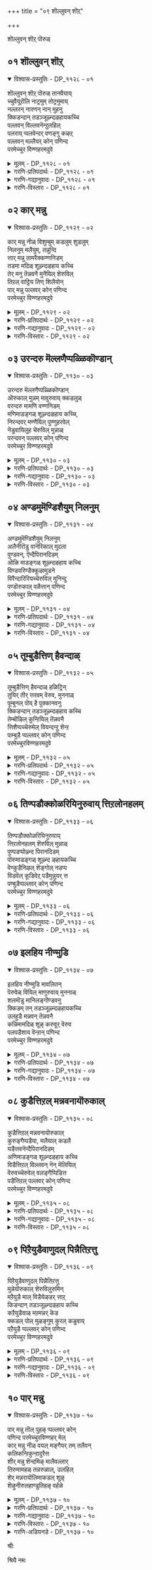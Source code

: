 +++
title = "०९ शॊल्लुवन् शॊऱ्"

+++

शॊल्लुवन् शॊऱ् पॊरुळ्

## ०१ शॊल्लुवन् शॊऱ्

<details open><summary>विश्वास-प्रस्तुतिः - DP_११२८ - ०१</summary>

शॊल्लुवन् शॊऱ् पॊरुळ् तानवैयाय्  
च्चुवैयूऱॊलि नाट्रमुम् तोट्रमुमाय्  
नल्लरन् नारणन् नान् मुहनु  
क्किडन्दान् तडञ्जूऴ्न्दऴहायकच्चि  
पल्लवन् विल्लवनॆन्ऱुलहिल्  
पलराय् प्पलवेन्दर् वणङ्गु कऴऱ्  
पल्लवन् मल्लैयर् कोन् पणिन्द  
परमेच्चुर विण्णहरमदुवे
</details>

<details><summary>मूलम् - DP_११२८ - ०१</summary>

शॊल्लुवन् शॊऱ् पॊरुळ् तानवैयाय्  
च्चुवैयूऱॊलि नाट्रमुम् तोट्रमुमाय्  
नल्लरन् नारणन् नान् मुहनु  
क्किडन्दान् तडञ्जूऴ्न्दऴहायकच्चि  
पल्लवन् विल्लवनॆन्ऱुलहिल्  
पलराय् प्पलवेन्दर् वणङ्गु कऴऱ्  
पल्लवन् मल्लैयर् कोन् पणिन्द  
परमेच्चुर विण्णहरमदुवे
</details>

<details><summary>गरणि-प्रतिपदार्थः - DP_११२८ - ०१</summary>

शॊल्लुवन्=आडुव, शॊल्=मातुगळू, पॊरुळ् अवै=अवक्कॆ आधारवाद वस्तुगळू, तान् आय्=ताने आगि, शुवै=रसवू, ऊऱु=स्पर्शवू, ऒलि=शब्दवू, नाट्रमुम्=गन्धवू, तोट्रमुम् आय्=रूपवू आगि, नल्=श्रेष्ठवाद, अरन्=हरनू, नान् मुहनुक्कू=नाल्मुखनिगू, इडम्=आधारनागि, तान्=तानु, तडम्=विस्तारवाद तटाकगळिन्द, शूऴ्न्द=सुत्तुवरिदिरुव, अऴहाय कच्चि=सुन्दरवाद कञ्चियल्लि, पल्लवन्=पल्लवनु, विल्लवन्=बिल्लवनु\(विल्लवनु\) ऎन्ऱु=ऎन्दु, उलहिल्=लोकदल्लि, पलर् आय्=हलवराद, \(हलवु हॆसरुगळुळ्ळ\),पलवेन्दर्=अनेक राजरु, वणङ्गु=ऎरगुव, कऴल् पल्लवन्=पादपल्लवनॆनिसिद, मल्लैयर् कोन्=मलैनाडिन\(जनर\)ऒडॆयनु, पणिन्द=सेवॆमाडिद, परमेच्चुर=परमेश्वरन, विण्णहरम् अदुवे=विण्णहरम् क्षेत्रवुअदे.
</details>

<details><summary>गरणि-गद्यानुवादः - DP_११२८ - ०१</summary>

आडुव मातुगळू अवक्कॆ अन्वयवाद वस्तु ताने आगि, रसवू स्पर्शवू, शब्दवू,गन्धवू, रूपवू आगि श्रेष्ठवाद हरनिगू नान्मुखनिगू आधारनागि तानु विस्तारवाद तटाकगळिन्द सुत्तुवरिदिरुव सुन्दरवाद कञ्चियल्लि पल्लव विल्लव ऎन्दुलोकदल्लि हलवारु हॆसरुगळुळ्ळ अनेक राजरु ऎरगुव पादपल्लवनॆनिसिद मल्लैनाडिन ऒडॆयनु सेवॆमाडिद परमेश्वरन विण्णहरम् ऎम्ब क्षेत्रवु अदे.\(१\)
</details>

<details><summary>गरणि-विस्तारः - DP_११२८ - ०१</summary>

“आडुव मातुगळू अवक्कॆ अन्वयवाद वस्तुगळू ताने आगि”- बळकॆय ऎल्ल बगॆ शब्दगळन्नू ऒळगॊण्ड वाङ्मयवन्नु “मातु” ऎन्नलागिदॆ. इदरल्लि ऎरडुबगॆय मातुगळु कूडिकॊण्डिवॆ. प्रकृतियल्लिरुव वस्तुगळन्नु कुरितु हेळुवुदु ऒन्दु बगॆय “मातु”. अवु लोकदल्लिरुव सकल सामान्य शब्दगळु. वेद,वेदाङ्गगळु, शास्त्रादिगळु, हेळुव “मन्त्र”गळु मत्तु अवुगळ अर्थगळू “मातु”. ई मातु भगवत्सम्बन्धवाद आध्यात्मिकवाद विशेषवाद मातु. भगवन्तनु ताने सृष्टिय ऎल्ला विविधवस्तुगळागि, अवुगळ अन्तरात्मनागि इरुवुदरिन्द, सृष्टिय सामान्यवाद यावुदन्नु हेळिदरू, भगवन्तनन्ने कुरितु एनन्नु हेळिदरू-आ मातॆल्लवू भगवन्तनॆ. हीगॆ, भगवन्तनु “मातू”हौदु; आ मातन्नु अन्वयिसुव वस्तुवू हौदु.

कण्णु,किवि,मूगु,नालगॆ,चर्म-गळु ज्ञानेन्द्रियगळु. शब्द,स्पर्श,रूप,रस,गन्ध-इवु इन्द्रिय विषयगळु, ऎन्दरॆ इन्द्रियार्थगळु. इन्द्रियगळिन्द अनुभविसतक्कवु इवे. भगवन्तनु ई इन्द्रियार्थगळागिद्दानॆ.

जगत्तन्नु \(सृष्टियन्नु\)पडॆयुववनु चतुर्मुखब्रह्मनु. अदन्नु कडॆयल्लि लयगॊळिसुववनु हरनु. आद सृष्टियन्नु सलहुववनु विष्णु. ई मूरुरूपगळन्नु बेरॆबेरॆ ऎम्बन्तॆ पडॆदु अवुगळ मूलक मूरुकार्यगळन्नु तप्पदॆ नडॆयुवन्तॆ माडुववनु ऒब्बने भगवन्त. त्रिमूर्तिस्वरूपनू, कार्यनिर्वाहकनू अवने.

इन्थ समर्थनाद सर्वेश्वरनाद स्वामियु ईग भक्तकोटियन्नु अनुग्रहिसुवुदक्कागि कञ्चियल्लि विण्णहरम् ऎम्ब क्षेत्रदल्लि सुन्दरवाद अर्चास्वरूपियागि नॆलसिद्दानॆ. अवनन्नु अल्लिगॆ होगि सन्दर्शिसि, सेवॆमाडि, कृतार्थरादवरु अनेकानेक मन्दि राजरुगळु. अवर हागॆये “नीनू होगि, भगवन्तन पादपल्लवगळिगॆरगि, अवन अनुग्रहक्कॆ पात्रनागु” ऎन्नुत्तारॆ आऴ्वाररु.
</details>

## ०२ कार् मन्नु

<details open><summary>विश्वास-प्रस्तुतिः - DP_११२९ - ०२</summary>

कार् मन्नु नीळ् विशुम्बुम् कडलुम् शुडलुम्  
निलनुम् मलैयुम्, तन्नुन्दि  
त्तार् मन्नु तामरैक्कण्णनिडम्  
तडमा मदिळ् शूऴ्न्दऴहाय कच्चि  
तेर् मनु तॆन्नवनै मुनैयिल् शॆरुविल्  
तिऱल् वाट्टिय तिण् शिलैयोन्  
पार् मन्नु पल्लवर् कोन् पणिन्द  
परमेच्चुर विण्णहरमदुवे
</details>

<details><summary>मूलम् - DP_११२९ - ०२</summary>

कार् मन्नु नीळ् विशुम्बुम् कडलुम् शुडलुम्  
निलनुम् मलैयुम्, तन्नुन्दि  
त्तार् मन्नु तामरैक्कण्णनिडम्  
तडमा मदिळ् शूऴ्न्दऴहाय कच्चि  
तेर् मनु तॆन्नवनै मुनैयिल् शॆरुविल्  
तिऱल् वाट्टिय तिण् शिलैयोन्  
पार् मन्नु पल्लवर् कोन् पणिन्द  
परमेच्चुर विण्णहरमदुवे
</details>

<details><summary>गरणि-प्रतिपदार्थः - DP_११२९ - ०२</summary>

कार्=कार्मुगिलु, मन्नु=आश्रयिसुव, नीळ् विशुम्बुम्=विस्तारवाद आकाशवन्नू, कडलुम्=सप्तसागरगळन्नू, शुडलुम्=सूर्यचन्द्रादिगळन्नू, निलनुम्=भूमियन्नू, मलैयुम्=सप्तकुलपर्वतगळन्नू, तज्न् उन्दितार् मन्नु=तन्न नाभिकमलवन्नु आश्रयिसुवन्तॆ माडिद, तामरैकण्णन्-तावरॆयन्तॆ सॊबगिन कण्णिन स्वामिय, इडम्=स्थळवॆन्दरॆ, तडम्=तटाकगळिन्दलू, मामदिळ्=दॊड्ड कोटॆगोडॆगळिन्दलू, शूऴ्न्दु=सुत्तुवरियल्पट्टिरुव, अऴहाय=सुन्दरवाद, कच्चि=कञ्चियल्लि, तेर् मन्नु=महारथनॆनिसिद, तॆन्नवनै=दक्षिणद राजनन्नु, मुनैयिल्=युद्धरङ्गदल्लि, शॆरुविल्=बिल्लिन होराटदल्लि, तिऱल्=अवन पराक्रमवन्नु, वाट्टिय=नाशपडिसिद, तिण्=समर्थवाद, शिलैयोन्=बिल्लाळाद, पार् मन्नु-भूलोकदल्लि नॆलसिद, पल्लवर कोन्=पल्लवर राजनु, पणिन्द=सेवॆमाडिद, परमेच्चुर=परमेश्वरन, विण्णहरम् अदुवे=विण्णहरम् क्षेत्र ऎम्बुदे.
</details>

<details><summary>गरणि-गद्यानुवादः - DP_११२९ - ०२</summary>

कार्मुगिलु आश्रयिसुव विस्तारवाद आकाशवन्नू, कडलुगळन्नू सूर्यचन्द्रादि ज्योतिगळन्नू,भूमियन्नू, कुलपर्वतगळन्नू तन्न नाभीकमलवन्नु आश्रयिसुवन्तॆ माडिद तावरॆयन्तॆ सॊबगिन कण्णिन स्वामियु नॆलसिरुव स्थळवॆन्दरॆ, तटाकगळिन्दलू ऎत्तरवाद कोटॆयिन्दलू सुत्तुवरिदिरुव सुन्दरवाद कञ्चियल्लि महारथनॆनिसिद तॆङ्कणराजनन्नु युद्धकळदल्लि बिल्लिन होराटदल्लि अवन पराक्रमवन्नु नाशपडिसिद समर्थवाद बिल्लाळाद, भूलोकदल्लि नॆलसिद, पल्लवर राजनु सेवॆमाडिद, परमेश्वरन “विण्णहरं”क्षेत्र ऎम्बुदे.\(२\)
</details>

<details><summary>गरणि-विस्तारः - DP_११२९ - ०२</summary>

भगवन्तन दिव्यस्वरूपवॆन्थाद्दु ऎन्दु अरितुकॊळ्ळलु साध्यवादीते? मॊदलु, अवन नाभीप्रदेशद विस्तारवन्नु आळवन्नु, स्थळावकाशवन्नु अरितुकॊळ्ळलु यत्निसोण. कार्मुगिलु दट्टवागि कूडिकॊळ्ळुवुदु आकाशदल्लि. कडलुगळु भूमिय बहुभागवन्नु तुम्बिकॊळ्ळुवुवु. कुलपर्वतगळॆन्दु प्रसिद्धि पडॆदिरुव पर्वतगळु ऎत्तरदल्लि,विस्तारदल्लि, गात्रदल्लि अळतॆगॆ बरदष्टुदॊड्डवु. इन्नु भूमि मुन्ताद ग्रहगळु,सूर्य,चन्द्र, तारॆगळु- इवुगळॆल्लवू अळतॆयल्लि ऒन्दन्नॊन्दु मीरिसतक्कवु.

आऴ्वाररु हेळुत्तारॆ- मेलॆहेळिद अळतॆगॆ सुलभवागि निलुकदवुगळॆन्दु तिळियुव ऎल्ल वस्तुगळू भगवन्तन नाभीप्रदेशवॊन्दरल्लिये अडकवागि बिडबल्लवु. ऎन्द बळिक, आ विराट् पुरुषन पूर्णस्वरूप इन्नु हेगिरबेकु\! अवन कण्णिन सॊबगन्नु वर्णिसोणवे? सुन्दरवाद

तावरॆहूविन दळद माटवू, वैशाल्यवू, सॊबगू,बण्णवू, आकर्षणॆयू अदरल्लिदॆ\! परमपुरुषन दिव्यसौन्दर्यवॆष्टॆन्दु ऊहिसि तिळिदुकॊळ्ळबहुदल्लवे?

सामान्यवाद ऊहॆगू ऎणीकॆगू निलुकद आ भगवन्तने ईग कञ्चियल्लि विण्णरहम् क्षेत्रदल्लि ऎल्लर कण्मनगळन्नू तणिसुवन्थ दिव्यसुन्दरनाद अर्चामूर्तियागि मॆरॆयुत्तिद्दानॆ, तॆङ्कण महारथनॆन्दु प्रसिद्धनागिद्द तॆङ्कणेश्वरनाद रावणासुरनन्नु, युद्धकळदल्लि ऎदुरिसि, बिल्लिन होराटदल्लि अवनन्नु सोलिसि सदॆबडिद अप्रतिमबिल्लाळॆनिसिद “श्रीरामावतारिये अवनु\! दक्षिणभारतद सुप्रसिद्ध वीरनॆनिसिद पल्लवराजनु अवनडिगळिगॆ ऎरगुत्तिद्दनॆम्ब हिरिमॆयुळ्ळवनु अवनु\! अवनु नॆलसिरुव दिव्यक्षेत्रक्कॆ होगि, अवनन्नु कण्तुम्ब कण्डु, अवन दिव्यपादगळिगॆरगि, अवन कृपॆगॆ पात्ररागबेकु.
</details>

## ०३ उरन्दरु मॆल्लणैप्पळ्ळिकॊण्डान्

<details open><summary>विश्वास-प्रस्तुतिः - DP_११३० - ०३</summary>

उरन्दरु मॆल्लणैप्पळ्ळिकॊण्डान्  
ऒरुकाल् मुन्नम् मावुरुवाय् क्कडलुळ्  
वरन्दरु मामणि वण्णनिडम्  
मणिमाडङ्गळ् शूऴ्न्दऴहाय कच्चि,  
निरन्दवर् मण्णैयिल् पुण्णुहरवेल्  
नॆडुवायिलुह चॆरुविल् मुन्नाळ्  
परन्दवन् पल्लवर् कोन् पणिन्द  
परमेच्चुर विण्णहरमदुवे
</details>

<details><summary>मूलम् - DP_११३० - ०३</summary>

उरन्दरु मॆल्लणैप्पळ्ळिकॊण्डान्  
ऒरुकाल् मुन्नम् मावुरुवाय् क्कडलुळ्  
वरन्दरु मामणि वण्णनिडम्  
मणिमाडङ्गळ् शूऴ्न्दऴहाय कच्चि,  
निरन्दवर् मण्णैयिल् पुण्णुहरवेल्  
नॆडुवायिलुह चॆरुविल् मुन्नाळ्  
परन्दवन् पल्लवर् कोन् पणिन्द  
परमेच्चुर विण्णहरमदुवे
</details>

<details><summary>गरणि-प्रतिपदार्थः - DP_११३० - ०३</summary>

मुन्नम्=हिन्दॆ, ऒरुकाल्=ऒन्दु सल, मा उरु आय्=महा विलक्षणवाद रूपवन्नु तळॆदु, कडलुळ्=कडलल्लि, उरम् तरु=बलिष्ठवाद, मॆल्=मॆत्तनॆय, अणै=हासुगॆयल्लि, पळ्ळिकॊण्डान्=पवडिसिदवनू, वरम् तरु=वरवन्नु नीडुवन्थ, मामणिवण्णन्=श्रॆष्ठवाद इन्द्रनीलमणिवण्णनू, नॆलसिरुव, इडम्=क्षेत्रवॆन्दरॆ, मणिमाडङ्गळ्= रत्नमयवाद महडिमनॆगळिन्द, शूऴ्न्दु=सुत्तुवरिदु, अऴहाय=सुन्दरवाद, कच्चि=कञ्चियल्लि, मण्णैयिल्=मण्णैक्षेत्रदल्लि, निरन्दवर्=नॆरॆद शत्रुगळ, पुण्=मांसद देहवन्नु, नुहर्=नुग्गि नुसुळुव, वेल्=वेलायुधद, नॆडुवायिल्=तीक्ष्णवाद बायल्लि, उह=सिक्किबीळुवन्थ, \(हर्षिसुवन्थ\), शॆरुविल्=युद्धकळदल्लि, मुन्नाळ्=ऒन्दु कालदल्लि, परन्दवन्=व्यापिसिदवनाद, पल्लवर् कोन्=पल्लवर राजनु, पणिन्द=सेवॆमाडिद, परमेच्चुर=परमेश्वरन, विण्णहरम् अदुवे=विण्णहरम् क्षेत्रवॆम्बुदु अदे.
</details>

<details><summary>गरणि-गद्यानुवादः - DP_११३० - ०३</summary>

हिन्दॆ, ऒन्दु कालदल्लि महाविलक्षणवाद रूपवन्नु तळॆदु, कडलल्लि बलिष्ठवाद मॆत्तनॆय हासुगॆयल्लि पवडिसिदवनू, वरवन्नु नीडुवन्थ श्रेष्ठवाद इन्द्रनीलमणिय बण्णदवनू नॆलसिरुव क्षेत्रवॆन्दरॆ, रत्नमयवाद महडिमनॆगळिन्द सुत्तुवरिदिरुव सुन्दरवाद कञ्चियल्लि, मण्णैक्षेत्रदल्लि नॆरॆद शत्रुगळ मांसद देहदल्लि नुग्गिनुसुळुव वेलायुधद तीक्ष्णवाद बायल्लि सिक्किबीळुवन्थ युद्धकळदल्लि, हिन्दॆ ऒन्दु कालदल्लि व्यापिसिदवनाद पल्लवराजनु सेवॆ माडिद परमेश्वर विण्णहरम् क्षेत्रवॆम्बुदे अदु.\(३\)
</details>

<details><summary>गरणि-विस्तारः - DP_११३० - ०३</summary>

पाल्गडलल्लि साविर हॆडॆगळ शेषनन्नु हासुगॆयागि माडिकॊण्डु, साक्षात् श्रीदेवियिन्दले नित्यसेवॆयन्नु स्वीकरिसुत्ता, निर्लिप्तनागि पवडिसिरुववनु श्रीमन्नारायणनु. बेडिद वरगळन्नु नीडुववनु “वरद”नु- कञ्चियल्लि नॆलसिरुव वरदराजस्वामि. बण्णदल्लि अनर्घवाद इन्द्रनीलमणियन्नु मीरिसुवन्थ आकर्षक सुन्दरनु. ऎन्थ क्रूरिये आदरू ऎष्टे पराक्रमिये आदरू, अवन कृपॆगॆ पात्रनादनॆन्दरॆ, अवनु परम साधुवागि, अनन्यभक्तनागि बाळुवुदरल्लि सन्देहविल्ल.
</details>

## ०४ अण्डमुमॆण्डिशैयुम् निलनुम्

<details open><summary>विश्वास-प्रस्तुतिः - DP_११३१ - ०४</summary>

अण्डमुमॆण्डिशैयुम् निलनुम्  
अलैनीरॊडु वानॆरिकाल् मुदला  
वुण्डवन्, ऎन्दैपिरानदिडम्  
ऒळि माडङ्गळ् शूऴ्न्दऴहाय कच्चि  
विण्डवरिण्डैक्कूऴामुडने  
विरैन्दारिरियच्चॆरुविल् मुनिन्दु  
पण्डॊरुकाल् वळैत्तान् पणिन्द  
परमेच्चुर विण्णहरमदुवे
</details>

<details><summary>मूलम् - DP_११३१ - ०४</summary>

अण्डमुमॆण्डिशैयुम् निलनुम्  
अलैनीरॊडु वानॆरिकाल् मुदला  
वुण्डवन्, ऎन्दैपिरानदिडम्  
ऒळि माडङ्गळ् शूऴ्न्दऴहाय कच्चि  
विण्डवरिण्डैक्कूऴामुडने  
विरैन्दारिरियच्चॆरुविल् मुनिन्दु  
पण्डॊरुकाल् वळैत्तान् पणिन्द  
परमेच्चुर विण्णहरमदुवे
</details>

<details><summary>गरणि-प्रतिपदार्थः - DP_११३१ - ०४</summary>

अण्डमुम्=ब्रह्माण्डवन्नू, ऎण् दिशैयुम्=ऎण्टु दिक्कुगळन्नू, निलनुम्=भूमियन्नू, अलै नीरॊडु=कडलुगळॊडनॆ, वान्=आकाशवन्नु, ऎरि=अग्नियन्नू, काल्=वायुवन्नू, मुदला=इवे मॊदलाद इतर ऎल्ल वस्तुगळन्नू, उण्डवन्=उण्डवनाद, ऎन्दै=नन्न, पिरानदु=स्वामियदु, इडम्=नॆलसिरुव क्षेत्रवॆन्दरॆ, ऒळि=प्रकाशपूर्णवाद, माडङ्गळ्=महडिमनॆगळिन्द, शूऴ्न्दु=सुत्तुवरिदु, अऴहाय=सॊबगिन, कच्चि=कञ्चियल्लि, पण्डु=हिन्दॆ, ऒरुकाल्=ऒन्दु सल, शॆरुविल्=युद्धकळदल्लि, विरैन्दार्=होराडलु आसक्तराद, विण्डवर्=शत्रुगळ, इण्डै=गुम्पुगळ

कुऴाम् उडने=कूटगळॊडनॆ इरिय-चॆदरि होगुवन्तॆ, मुनिन्दु=कडुकोपगॊण्डु, वळैत्तान्=बिल्लन्नु बग्गिसिदवनु\(पल्लव राजनु\) पणिन्द=सेवॆमाडिद, परमेच्चुर=परमेश्वरन, विण्णहरम् अदुवे=विण्णहरम् क्षेत्रवे अदु.
</details>

<details><summary>गरणि-गद्यानुवादः - DP_११३१ - ०४</summary>

ब्रह्माण्डवन्नू ऎण्टु दिक्कुगळन्नू भूमियन्नू कडलुगळॊडनॆ बानु,बॆङ्कि,गाळि मॊदलाद इतर ऎल्ल वस्तुगळन्नू उण्डवनाद नन्न स्वामियु नॆलसिरुव क्षेत्रवॆन्दरॆ, प्रकाशपूर्णवाद महडिमनॆगळिन्द सुत्तुवरिद सॊबगिन कञ्चियल्लि, हिन्दॆ ऒन्दु कालदल्लि युद्धकळदल्लि होराडलु आसक्तराद शत्रुगळ गुम्पुगळ कूटगळॊडनॆ ऎल्लवू चॆदरिहोगुवन्तॆ कडुकोपगॊण्डु बिल्लन्नु बग्गिसिद पल्लवराजनु सेवॆ माडिद परमेश्वरन विण्णहरम् ऎम्ब क्षेत्रवे अदु.\(४\)
</details>

<details><summary>गरणि-विस्तारः - DP_११३१ - ०४</summary>

सर्वेश्वरन लयकालद भयानकवाद प्रचण्ड सामर्थ्यवन्नु इल्लि आऴ्वाररु नॆनपिगॆ तरुत्तारॆ.सृष्टियागिरुव इडिय ब्रह्माण्डवन्नू, ऎण्टु दिक्कुगळन्नू, कडलुगळन्नू, पञ्चभूतगळन्नू, मत्तु सृष्टिय इतर ऎल्ल वस्तुगळन्नू ऒन्दे गुक्किगॆ नुङ्गिबिट्टवनु स्वामि\! अवने ईग विण्णहरम् क्षेत्रदल्लि कृपाळुवागि नॆलसिरुववनु\!
</details>

## ०५ तूम्बुडैत्तिण् हैवन्दाळ्

<details open><summary>विश्वास-प्रस्तुतिः - DP_११३२ - ०५</summary>

तूम्बुडैत्तिण् हैवन्दाळ् हळिट्रिन्  
तुयिर् तीर् त्तरवम् वॆरुव, मुननाळ्  
पूम्बुनल् पॊय् है पुक्कानवनु  
क्किडन्दान् तडञ्जूऴ्न्दऴहाय कच्चि  
तेम्बॊऴिल् कुन्ऱियिल् तॆन्नवनै  
त्तिशैप्पच्चॆरुमेल् वियन्दन्ऱु शॆन्ऱ  
पाम्बुडै प्पल्लवर् कोन् पणिन्द  
परमेच्चुरविण्णहरमदुवे
</details>

<details><summary>मूलम् - DP_११३२ - ०५</summary>

तूम्बुडैत्तिण् हैवन्दाळ् हळिट्रिन्  
तुयिर् तीर् त्तरवम् वॆरुव, मुननाळ्  
पूम्बुनल् पॊय् है पुक्कानवनु  
क्किडन्दान् तडञ्जूऴ्न्दऴहाय कच्चि  
तेम्बॊऴिल् कुन्ऱियिल् तॆन्नवनै  
त्तिशैप्पच्चॆरुमेल् वियन्दन्ऱु शॆन्ऱ  
पाम्बुडै प्पल्लवर् कोन् पणिन्द  
परमेच्चुरविण्णहरमदुवे
</details>

<details><summary>गरणि-प्रतिपदार्थः - DP_११३२ - ०५</summary>

तूम्बु उडै=रन्ध्रविरुव, तिण् कै=बलवाद कैयुळ्ळ\(सॊण्डिलिन\) वल् ताळ्=बलिष्ठवाद कालुगळुळ्ळ, कळिट्रिन्=आनॆय, तुयिर्=दुःखवन्नु, तीर् त्त=तीरिसिद\(कळॆद\)वनू,अरवम्=सर्पवु, वॆरुव=भयपडुवन्तॆ, मुन्नाळ्=हिन्दॆ ऒन्दु कालदल्लि, पूम्बुनल् पॊय् है=हूविन तोपिनल्लिरुव मडुवनु, पुक्कान्=हॊक्कवनू आद, अवनुक्कू=अवनिगॆ\(भगवन्तनिगॆ\), इडम् तान्=वासस्थळवे ऎन्दरॆ, तडम्=तटाकगळिन्द, शूऴ्न्दु=सुत्तुवरिदु

अऴहाय-सॊबगिन, कच्चि=कञ्चियल्लि, तेम् पॊऴिल्=तम्पाद तोपुगळिन्दलू, कुन्ऱु=बॆट्टगळिन्दलू, ऎयिल्=कोटॆगळिन्दलू, कूडिद, तॆन्नवनै=तॆङ्कण राजन, तिशैप्प=बुद्धि भ्रमिसुवन्तॆ, शॆरुमेल्=युद्धरङ्गदल्लि, अन्ऱु=अन्दु, वियन्दु=दिट्टवागि\(आशॆयिन्द\), शॆन्ऱ=होद, पाम्बु उडै=सर्पध्वजनाद, पल्लवर् कोन्=पल्लवर राजनु, पणिन्द=सेवॆमाडिद, परमेच्चुर=परमेश्वरन, विण्णहरम् अदुवे=विण्णहरम् ऎम्ब क्षेत्रवु अदे.
</details>

<details><summary>गरणि-गद्यानुवादः - DP_११३२ - ०५</summary>

रन्ध्रविरुव बलिष्ठवाद कैयन्नू बलवाद कालुगळन्नू उळ्ळ आनॆय दुःखवन्नु कळॆदवनू, सर्पवु नडुगुवन्तॆ, हिन्दॆ ऒन्दु सल, हूविन तोपिन नडुवण मडुवन्नु हॊक्कवनू आदवन वासस्थळवॆन्दरॆ, तटाकगळिन्द सुत्तुवरिद सुन्दरवाद कञ्चियल्लि तम्पाद तोपुगळिन्दलू बॆट्टगळिन्दलू कोटॆगळिन्दलू कूडिद तॆङ्कण राजन बुद्धिभ्रमिसुवन्तॆ युद्धरङ्गदल्लि अन्दु, आशॆयिन्दनुग्गिहोद सर्पध्वजनाद पल्लवराजनु सेवॆसल्लिसिद परमेश्वरन विण्णहरम् ऎम्ब क्षेत्रवु अदे.\(५\)
</details>

<details><summary>गरणि-विस्तारः - DP_११३२ - ०५</summary>

ई पाशुरदल्लि भगवन्तन ऎरडु कृपाकार्यगळन्नु आऴ्वाररु स्मरिसिकॊळ्ळुत्तारॆ- मॊदलनॆयदु, काडिन नडुवॆ सरोवरदल्लि मॊसळॆय बायिगॆ सिक्किबिद्द गजेन्द्रनु भगवन्तनल्लि अनन्यवागि शरणुहॊक्काग, अवन बळिगॆ धाविसि अवन आपत्तन्नु निवारिसिद्दु. ऎरडनॆयदु तम्पाद सुन्दरवाद मडुविनल्लि सेरिकॊण्डु, अल्लिगॆयारू बरदन्तॆ माडिद्द काळीय सर्पद गर्ववन्नु अडगिसि, अदन्नु अनुग्रहिसिद्दु. आ कृपाळुवाद भगवन्तने ईग कञ्चिय विण्णहरम् क्षेत्रदल्लि भक्तर उद्धारक्कागि नॆलसिरुवुदु.
</details>

## ०६ तिण्पडौक्कोळरियिनुरुवाय् त्तिऱलोनहलम्

<details open><summary>विश्वास-प्रस्तुतिः - DP_११३३ - ०६</summary>

तिण्पडौक्कोळरियिनुरुवाय्  
त्तिऱलोनहलम् शॆरुविल् मुन्नाळ्  
पुण्पडप्पोऴ्न्द पिरानदिडम्  
पॊरुमाडङ्गळ् शूऴ्न्द ऴहायकच्चि  
वॆण्कुडैनिऴल् शॆङ्गोल् नडप्प  
विडवॆल् कूडिवेऱ् पडैमुन्नुयर् त्त  
पण्बुडैप्पल्लवर् कोन् पणिन्द  
परमेच्चुर विण्णहरमदुवे
</details>

<details><summary>मूलम् - DP_११३३ - ०६</summary>

तिण्पडौक्कोळरियिनुरुवाय्  
त्तिऱलोनहलम् शॆरुविल् मुन्नाळ्  
पुण्पडप्पोऴ्न्द पिरानदिडम्  
पॊरुमाडङ्गळ् शूऴ्न्द ऴहायकच्चि  
वॆण्कुडैनिऴल् शॆङ्गोल् नडप्प  
विडवॆल् कूडिवेऱ् पडैमुन्नुयर् त्त  
पण्बुडैप्पल्लवर् कोन् पणिन्द  
परमेच्चुर विण्णहरमदुवे
</details>

<details><summary>गरणि-प्रतिपदार्थः - DP_११३३ - ०६</summary>

तिण्पडै=तीक्ष्णवाद आयुधवुळ्ळ, कोळ्=अमित पराक्रमियाद, अरियिन्=नरसिंहन, उरु आय्=रूपियागि, तिऱलोन्=महाबलिष्ठनादवन, अहलम्=ऎदॆयन्नु, शॆरुविल्=युद्धकळदल्लि, मुन्नाळ्=हिन्दॆ ऒन्दु सल, पुण्पड=हुण्णुहुण्णागुवन्तॆ

पोऴ्न्द=सीळिद, पिरानदु=स्वामियदाद, इडम्=वासस्थळवॆन्दरॆ, पॊरु=स्पर्धिसुव, माडङ्गळ्=महडिमनॆगळु, शूऴ्न्द=सुत्तुवरिद, अऴहाय=सुन्दरवाद, कच्चि=कञ्चियल्लि, वॆण् कुडै=बिळिय कॊडॆय, निऴल्=नॆरळल्लि, शॆङ्गोल्=दाजदण्डवन्नु, नडप्प=नडसुव, विडम् वॆल्कॊडि=सर्पद विजय ध्वजवुळ्ळ, वेल्पडै=वेलायुधवुळ्ळ, मुन् उयर् त्त=तन्न पडॆयन्नु मुन्दॆ नुग्गिसुव, पण्बु उडै=नीतिवन्तनाद, पल्लवर् पल्लवर् कोन्=पल्लवर राजनु, पणिन्द=सेवॆमाडिद, परमेच्चुर=परमेश्वरन, विण्णहरम् अदुवे=विण्णहरम् ऎम्ब क्षेत्रवु अदे.
</details>

<details><summary>गरणि-गद्यानुवादः - DP_११३३ - ०६</summary>

तीक्ष्णवाद आयुधवुळ्ळ अमित पराक्रमियाद नरसिंहरूपियागि, महाबलिष्ठनादवन ऎदॆयन्नु युद्धकळदल्लि, हिन्दॆ ऒन्दुसल, हुण्णुहुण्णागुवन्तॆ सीळिद स्वामिय वासस्थळवॆन्दरॆ, परस्पर स्पर्धिसुवन्तॆ इरुव महडिमनॆगळिन्द सुत्तुवरिदिरुव कञ्चियल्लि बिळियकॊडॆय नॆरळल्लि राजदण्डवन्नु नडसुव सर्पलाञ्छनद विजयध्वजवुळ्ळ, वेलायुधधारियाद, तन्न सेनॆयन्नु मुन्नुग्गिसुव नीतिवन्तनाद पल्लवराजनु सेवॆसल्लिसिद परमेश्वरन विण्णहरम् ऎम्ब क्षेत्रवु अदे.\(६\)
</details>

<details><summary>गरणि-विस्तारः - DP_११३३ - ०६</summary>

ई पाशुरदल्लि आऴ्वाररु नरसिंहावतारद हिरिमॆयन्नु स्मरिसिकॊळ्ळुत्तारॆ. अदन्नुविवरिसिरुव रीतियल्लि स्वल्प व्यत्यासकण्डुबरुत्तदॆ. नरसिंहस्वामिगॆ तीक्ष्णवाद आयुधवॆन्दरॆ अवन कै उगुरुगळे. अवनु हिरण्यकशिपुवन्नु ऎदुरिसिद्दु आ राक्षसन अरमनॆयल्लि. अल्लि उक्किन कम्बदल्लि उद्भविसि, हॊसलिन मेलॆ कुळितु, तन्न तॊडॆयमेलॆये हाकिकॊण्डु, नॆलक्कॆ सोकिसदन्तॆ, तन्न हरितवाद कै उगुरुगळिन्द अवन ऎदॆयन्नु हॊट्टॆयन्नु बगॆदुसीळि, अवनन्नु कॊन्दद्दु.इदे स्वामिय “पोर्कळ”-युद्धरङ्गवॆन्दु आऴ्वारर अभिप्रायविरबेकु ऎन्निसुत्तदॆ.

पाशुरद ऎरडनॆय भागवॆल्ल नीति,सामर्थ्य,दक्षतॆगळिन्द कूडिद उत्तम आडळित नडसिद पल्लवराजन भक्तिसेवॆगळ कॊडुगॆये ई विण्णहरम् क्षेत्रवॆन्दु अदर हिरिमॆगॆ मीसलु.
</details>

## ०७ इलहिय नीण्मुडि

<details open><summary>विश्वास-प्रस्तुतिः - DP_११३४ - ०७</summary>

इलहिय नीण्मुडि मावलितन्  
पॆरुवेळ् वियिल् माणुरुवाय् मुननाळ्  
शलमॊडु मानिलङ्गॊण्डवनु  
क्किडम् तन् तडञ्जूऴ्न्दऴहायकच्चि  
उलहुडै मन्नवन् तॆन्नवनै  
कन्निमामदिळ् शूऴ् करुवूर् वॆरुव  
पलपडैशाय वॆन्ऱान् पणिन्द  
परमेच्चुर विण्णहरमदुवे
</details>

<details><summary>मूलम् - DP_११३४ - ०७</summary>

इलहिय नीण्मुडि मावलितन्  
पॆरुवेळ् वियिल् माणुरुवाय् मुननाळ्  
शलमॊडु मानिलङ्गॊण्डवनु  
क्किडम् तन् तडञ्जूऴ्न्दऴहायकच्चि  
उलहुडै मन्नवन् तॆन्नवनै  
कन्निमामदिळ् शूऴ् करुवूर् वॆरुव  
पलपडैशाय वॆन्ऱान् पणिन्द  
परमेच्चुर विण्णहरमदुवे
</details>

<details><summary>गरणि-प्रतिपदार्थः - DP_११३४ - ०७</summary>

इलहिय=हॊळॆयुत्तिरुव, नीळ्मुडि=उन्नतवाद किरीटवन्नुळ्ळ,मावलितन्=बलि चक्रवर्तिय, पॆरु=दॊड्ड, वेळियिल्=यागदल्लि, माण् उरु आय्=ब्रह्मचारिय रूपतळॆदु, मुन्नाळ्=हिन्दॆ ऒन्दु सल, शलमॊडु=वञ्चनॆयिन्द, मा निलम्=ई लोकवन्नॆल्ला, कॊण्डवन्=अळॆदुकॊण्डवन, इडम् तान्=स्थळवॆन्दरॆ, तडम्=तटाकगळिन्द, शूऴ्न्द=सुत्तुवरिदिरुव, अऴहाय=सॊबगिन, कच्चि=कञ्चियल्लि, उलहु उडै=लोकगळन्नु आळुव, मन्नवन्=राजनाद, तॆन्नवनै=तॆङ्कण राजनन्नु, कन्नि=शाश्वतवाद, मा मदिळ्=दॊड्डकोटॆगळिन्द, शूऴ्-सुत्तुवरिद, कुरुवूर्=कुरुवूरु नगरवु, वॆरुव=नडुगुवन्तॆ, पल पडै शाय=अनेक सैन्यवु अळियुवन्तॆ, वॆन्ऱान्=गॆद्दवनु, पणिन्द=सेवॆमाडिद, परमेच्चुर=परमेश्वरन, विण्णहरम् अदुवे=विण्णहरम् ऎम्ब क्षेत्रवु अदे.
</details>

<details><summary>गरणि-गद्यानुवादः - DP_११३४ - ०७</summary>

हॊळॆयुत्तिरुव उन्नतवाद किरीटवन्नुळ्ळ बलिचक्रवर्तिय दॊड्ड यागदल्लि ब्रह्मचारिय रूपतळॆदु, हिन्दॆ ऒन्दु सल वञ्चनॆयिन्द ई लोकवन्नॆल्ला अळॆदुकॊण्डवन स्थळवॆन्दरॆ, तटाकगळिन्द सुत्तुवरिद सॊबगिन कञ्चियल्लि, लोकगळन्नाळुव राजनाद तॆङ्कणराजनन्नू अवन शाश्वतवाद दॊड्डकोटॆगळिन्द सुत्तुवरिद कुरुवूरु नगरवू नडुगुवन्तॆ, अवन अनेक सैन्यवु अळियुवन्तॆ गॆद्दवनु सेवॆसल्लिसिद परमेश्वरन विण्णहरम् ऎम्ब क्षेत्रवे.\(७\)
</details>

<details><summary>गरणि-विस्तारः - DP_११३४ - ०७</summary>

ई पाशुरदल्लि आऴ्वाररु भगवन्तन वामनावतारवन्नु नॆनपु माडिकॊळ्ळुत्तारॆ- महाकॊडुगैयवनाद बलिचक्रवर्तिय दॊड्ड याग शालॆगॆ कुब्जनाद ब्रह्मचारियागि बन्दु, भगवन्तनु तन्न पुट्ट मूरुहॆज्जॆगळष्टु मात्रवे नॆलतनगॆ बेकॆन्दु याचिसिदनु. “अष्टे स्वल्प नॆल साके? केळु, इन्नू हॆच्चागि कॊडुत्तेनॆ”ऎम्ब बलिचक्रवर्ति. दानवन्नु पडॆद कूडले वामन वटुवु वामननागलिल्ल, त्रिविक्रमनागि बॆळॆद\! ऎन्थ “वञ्चनॆ” इदु\! एतक्कागि ई “वञ्चनॆ?” बलिचक्रवर्तियन्नु अनुग्रहिसुवुदक्कागि अल्लवे? हागॆये, भक्तरन्नु अनुग्रहिसुवुदक्कागि भगवन्तनु ईग विण्णहरम् क्षेत्रदल्लि नॆलसिरुवुदु.

पाशुरद उत्तरार्धदल्लि पल्लवराज, पाण्ड्यराजर हिरिमॆ, पराक्रम, वैर,सोलुगॆलुवु इत्यादिगळ विषय. बलाढ्यनाद पाण्ड्यनन्नु सोलिसि महासमर्थनॆनिसिकॊण्डरू सह पल्लवनु तन्न भक्तिय सेवॆ सल्लिसिद्दु विण्णहरम् क्षेत्रदल्लि ऎम्बुदु अदर श्रेष्ठतॆ\!
</details>

## ०८ कुडैत्तिऱल् मन्नवनायॊरुकाल्

<details open><summary>विश्वास-प्रस्तुतिः - DP_११३५ - ०८</summary>

कुडैत्तिऱल् मन्नवनायॊरुकाल्  
कुरुङ्गैप्पडैया, मलैयाल् कडलै  
यडैत्तवनॆन्दैपिरानदिडम्  
अणिमाडङ्गळ् शूऴ्न्दऴहाय कच्चि  
विडैत्तिऱल् विल्लवन् नॆन् मॆलियिल्  
वॆरुवच्चॆरुवेल् वलङ्गैप्पिडित्त  
पडैत्तिऱल् पल्लवर् कोन् पणिन्द  
परमेच्चुर विण्णहरमदुवे
</details>

<details><summary>मूलम् - DP_११३५ - ०८</summary>

कुडैत्तिऱल् मन्नवनायॊरुकाल्  
कुरुङ्गैप्पडैया, मलैयाल् कडलै  
यडैत्तवनॆन्दैपिरानदिडम्  
अणिमाडङ्गळ् शूऴ्न्दऴहाय कच्चि  
विडैत्तिऱल् विल्लवन् नॆन् मॆलियिल्  
वॆरुवच्चॆरुवेल् वलङ्गैप्पिडित्त  
पडैत्तिऱल् पल्लवर् कोन् पणिन्द  
परमेच्चुर विण्णहरमदुवे
</details>

<details><summary>गरणि-प्रतिपदार्थः - DP_११३५ - ०८</summary>

कुडै=श्वेतच्छत्रवन्नू, तिऱल्=अमित पराक्रमवन्नू पडॆद, मन्नवन् आय्=चक्रवर्तिय ज्येष्ठ पुत्रनागि, ऒरुकाल्=हिन्दॆ ऒन्दु कालदल्लि, कुरङ्गै=वानररन्नु, पडैया=सैन्यवन्नागि माडिकॊण्डु, मलैयाल्=बॆट्टगळिन्द, कडलि=कडलन्नु, अडैत्तवन्=बन्धिसिदवनाद, ऎन्दै पिरानदु=ननन् स्वामिय, इडम्=स्थळवॆन्दरॆ, अणि=सज्जुगॊण्ड, माडङ्गळ्=महडिमनॆगळु, शूऴ्न्द=सुत्तुवरिदिरुव, अऴहाय=सॊबगिन, कच्चि=कञ्चियल्लि, विडै=वृषभगळ\(आनॆगळ\), तिऱल्=सामर्थ्यवुळ्ळ, विल्लवन्=बिल्लाळॆन्दु हॆसरान्त, नॆन् मॆलियिल्=नॆन् मॆलि ऎम्ब नगरदल्लिन अरसनु, वॆरुव=नडुगुवन्तॆ, शॆरु=युद्धरङ्गदल्लि, वेल्=वेलायुधवन्नु, वलम् कैपिडित्त=बलगैयल्लि हिडिदु सज्जागिरुव, पडैतिऱल्=सेनाबलवुळ्ळ, पल्लवर् कोन्=पल्लवर राजनु, पणिन्द=सेवॆमाडिद, परमेच्चुर=परमेश्वरन, विण्णहरम् अदुवे=विण्णहरम् ऎम्ब क्षेत्रवु अदे.
</details>

<details><summary>गरणि-गद्यानुवादः - DP_११३५ - ०८</summary>

हिन्दॆ ऒन्दु कालदल्लि, श्वेतच्छत्रवन्नू अमितपराक्रमवन्नू पडॆद चक्रवर्तिय ज्येष्ठपुत्रनागि, वानर सैन्यदॊडनॆ बॆट्टगळिन्द कडलन्नु बन्धिसिदवनाद नन्न स्वामिय स्थळवॆन्दरॆ, सज्जुगॊण्ड महडिमनॆगळिन्द सुत्तुवरिद सुन्दरवाद कञ्चियल्लि, वृषभ मत्तु आनॆगळ सामर्थ्यवुळ्ळ बिल्लाळॆन्दुहॆसरान्त नॆन् मॆलि नगरद अरसनु नडुगुवन्तॆ, युद्धरङ्गदल्लि वेलायुधवन्नु बलगैयल्लि हिडिदु सज्जागिरुव सेनाबलवुळ्ळ पल्लवराजनु सेवॆसल्लिसिद परमेश्वरन “विण्णहरम्” ऎम्ब क्षेत्र अदे.\(८\)
</details>

<details><summary>गरणि-विस्तारः - DP_११३५ - ०८</summary>

ई पाशुरद मॊदल अर्धदल्लि भगवन्तन श्रीरामावतारद ऒन्दु विशिष्टवाद अपरूपवाद, सामर्थ्यवन्नु आऴ्वाररु नॆनपिगॆ तरुत्तारॆ. हिन्दॆ दशरथ चक्रवर्तिय हिरियमगनागि जनिसि, श्वेतच्छत्रदडिय सिंहासनदल्लि कुळितु, स्वतःअ चक्रवर्तिय अधिकारवन्नु नडसुवुदक्कॆ बदलागि, अदन्ने बिट्टुकॊट्टु, दक्षिण समुद्रद दडदल्लि निन्तु, वानरसैन्यद सहायदिन्द दॊड्डदॊड्ड बॆट्टगळन्ने बळसिकॊण्डु, अलॆगळिन्द तुम्बिद कडलिगॆ अड्डलागि अगाधवाद सेतुवॆयन्नु कट्टिद हिरिमॆ श्रीरामनदु\!

पाशुरद उळिद भागदल्लि पल्लवराजन बलपराक्रमगळ जॊतॆगॆ अवन भक्तिसेवॆगळिगॆ हॆसराद विण्णहरम् क्षेत्रवॆन्दु विवरिसलागिदॆ. ई क्षेत्रदल्लॊइ ईग भगवन्तनु अर्चावतारियागि भक्तरन्नु उद्धरिसुवुदक्कागि नॆलसिद्दानॆ ऎन्दु आऴ्वाररु हेळुत्तारॆ.
</details>

## ०९ पिऱैयुडैवाणुदल् पिन्नैतिऱत्तु

<details open><summary>विश्वास-प्रस्तुतिः - DP_११३६ - ०९</summary>

पिऱैयुडैवाणुदल् पिन्नैतिऱत्तु  
मुन्नेयॊरुकाल् शॆरुविलुरुमिन्  
मऱैयुडै माल् विडैयेऴडर् त्ताऱ्  
किडन्दान् तडञ्जूऴ्न्दऴहाय कच्चि  
कऱैयुडैवाळ् मऱमन्नर् कॆड  
क्कडल् पोल् मुऴङ्गुम् कुरल् कडुवाय्  
पऱैयुडै प्पल्लवर् कोन् पणिन्द  
परमेच्चुर विण्णहरमदुवे
</details>

<details><summary>मूलम् - DP_११३६ - ०९</summary>

पिऱैयुडैवाणुदल् पिन्नैतिऱत्तु  
मुन्नेयॊरुकाल् शॆरुविलुरुमिन्  
मऱैयुडै माल् विडैयेऴडर् त्ताऱ्  
किडन्दान् तडञ्जूऴ्न्दऴहाय कच्चि  
कऱैयुडैवाळ् मऱमन्नर् कॆड  
क्कडल् पोल् मुऴङ्गुम् कुरल् कडुवाय्  
पऱैयुडै प्पल्लवर् कोन् पणिन्द  
परमेच्चुर विण्णहरमदुवे
</details>

<details><summary>गरणि-प्रतिपदार्थः - DP_११३६ - ०९</summary>

मुन्ने ऒरुकाल्=हिन्दॆ ऒन्दु कालदल्लि, पिऱै वाळ् उडैनुदल्=चन्द्रनन्तॆ तेजस्सिनिन्द तुम्बिद, पिन्नैतिऱत्तु=नप्पिन्नै देविगोस्करवागि, शॆरुविल्=युद्धकळदल्लि, उरुमिन्=भयङ्करवागि घर्जिसुत्तिरुव, मऱै उडै=ऎदुरिसि बरुत्तिरुव, माल् विडै एऴ्=दॊड्ड वृषभगळु एळन्नु, अडैत्ताऱ् कु=अडगिसिदवनिगॆ, इडम् तान्=स्थळवॆम्बुदे, तडम्=तटाकगळिन्द, शूऴ्न्द=सुत्तुवरिदिरुव, अऴहाय=सुन्दरवाद, कच्चि=कञ्चियल्लिकऱै उडैवाळ्=रक्तद करॆयॊडनॆये बाळुव, मऱम्=द्वेषिसुव,मन्नर्=राजरुगळु, कॆड=नाशवागुवन्तॆ, कडल् पोल् मुऴङ्गुम्=कडलिनन्तॆ मॊळगुव, कुरल्=शब्दवन्नुण्टुमाडुव, कडुवाय् पऱै उडै=बलुदॊड्ड हरॆयन्नुळ्ळ, पल्लवर् कोन्=पल्लवर राजनु, पणिन्द=सेवॆमाडिद, परमेच्चुर=परमेश्वरन, विण्णहरम् अदुवे=विण्णहरम् ऎम्ब क्षेत्रवु अदे.
</details>

<details><summary>गरणि-गद्यानुवादः - DP_११३६ - ०९</summary>

हिन्दॆ ऒन्दु कालदल्लि बालचन्द्रनन्तॆ तेजस्सिनिन्द तुम्बिद नप्पिन्नैदेविगोस्करवागि, युद्धकळदल्लि भयङ्करवागि घर्जिसुत्ता ऎदुरिसि बरुत्तिरुव दॊड्डदॊड्ड एळु वृषभगळन्नु अडगिसिदवनिगॆ स्थळवॆन्दरॆ, तटाकगळिन्द सुत्तुवरिद सुन्दरवाद कञ्चियल्लि, रक्तद करॆयॊडनॆये बाळुव द्वेषिसुव राजरॆल्ल नाशवागुवन्तॆ शब्दमाडुव कडलिनन्तॆ मॊळगुव बलुदॊड्ड हरॆगळन्नुळ्ळ पल्लवराजनु सेवॆसल्लिसिद परमेश्वरन विण्णहरम् ऎम्ब क्षेत्रवु अदे.\(९\)
</details>

<details><summary>गरणि-विस्तारः - DP_११३६ - ०९</summary>

ई पाशुरदल्लि भगवन्तन कृष्णावतारद विशिष्टसामर्थ्यवॊन्दन्नु आऴ्वाररु स्मरिसिकॊळ्ळुत्तारॆ. गोवळर कुलदल्लि परमसुन्दरियॆनिसिकॊण्डवळु नप्पिन्नैदेवि. अवळन्नु मदुवॆयागलु, अवळिगॆन्दु फणवागिट्टिद्द एळु वृषभगळन्नु ऒब्बने ऎदुरिसि कट्टिहाकबेकागित्तु. श्रीकृष्णनिगल्लदॆ इतररिगॆ यारिगू इदु साध्यवागद्दु. भयङ्करवागि घर्जिसुत्ता आ एळुवृषभगळू ऒट्टिगॆ कृष्णनमेलॆ ऎरगिदाग, अवुगळन्नु अवनॊब्बने ऎदुरिसि अडगिसिद समर्थनॆनिसिकॊण्डवनु कृष्ण\!

वृषभगळ भयङ्करवाद घर्जनॆयन्तॆये, अलॆगळिन्द तुम्बि कलकिद कडलिन मॊळगुविकॆयन्तॆये, दॊड्डदॊड्ड हरॆवाद्यगळन्नु बारिसुत्ता युद्धकळदल्लि शत्रुगळ दिट्टतनवन्नु सदॆबडियुव कॆच्चु पल्लवराजनदु. अवनु भक्तिसेवॆगळन्नु सल्लिसिद प्रसिद्धवाद स्थळवॆम्बुदे विण्णहरम् क्षेत्र.
</details>

## १० पार् मन्नु

<details open><summary>विश्वास-प्रस्तुतिः - DP_११३७ - १०</summary>

पार् मन्नु तॊल् पुहऴ् प्पल्लवर् कोन्  
पणिन्द परमेच्चुरविण्णहर् मेल्  
कार् मन्नु नीळ् वयल् मङ्गैयर् तम् तलैवन्  
कलिकन्ऱिकुन्ऱादुरैत्त  
शीर् मन्नु शॆन्दमिऴ् मालैवल्लार्  
तिरुमामहळ् तन्नरुळाल्, उलहिल्  
शेर् मन्नरायॊलिमाकडल् शूऴ्  
शॆऴुनीरुलहाण्डुतिहऴ् वर्हळे
</details>

<details><summary>मूलम् - DP_११३७ - १०</summary>

पार् मन्नु तॊल् पुहऴ् प्पल्लवर् कोन्  
पणिन्द परमेच्चुरविण्णहर् मेल्  
कार् मन्नु नीळ् वयल् मङ्गैयर् तम् तलैवन्  
कलिकन्ऱिकुन्ऱादुरैत्त  
शीर् मन्नु शॆन्दमिऴ् मालैवल्लार्  
तिरुमामहळ् तन्नरुळाल्, उलहिल्  
शेर् मन्नरायॊलिमाकडल् शूऴ्  
शॆऴुनीरुलहाण्डुतिहऴ् वर्हळे
</details>

<details><summary>गरणि-प्रतिपदार्थः - DP_११३७ - १०</summary>

पार्=भूमियल्लि, मन्नु=शाश्वतवागि, तॊल्=पुरातनवाद, पुहऴ्=कीर्तियन्नुळ्ळ, पल्लवर् कोन्-पल्लवर राजनु, पणिन्द=सेवॆ माडिद, परमेच्चुर विण्णहर् मेल्=परमेश्वर विण्णहर् क्षेत्रवन्नु कुरितु, कार् मन्नु=कार्मुगिलु शाश्वतवागिरुव, नीळ्=ऎत्तरवाद\(विस्तारवाद\), वयल्=बयलन्नुळ्ळ, गद्दॆगळन्नुळ्ळ, मङ्गैयर् तम्=मङ्गैजनर, तलैवन्=ऒडॆयनाद, कलिकन्ऱि=कलिध्वंसियु, कुन्ऱादु=कॊरतॆयिल्लदन्तॆ, उरैत्त=हेळिद, शीर् मन्नु=सम्पद्भरितवाद, शॆम् तमिऴ्=सुन्दरवाद तमिळिन, मालै=पाशुरमालॆयन्नु, वल्लार्=तिळिदुकॊण्डवरु,बल्लवरु

तिरुमामहळ् तन्=महामहिमळाद श्रीदेविय, अरुळाल्=कृपॆयिन्द, उलहिल्=लोकदल्लि, तेर् मन्नर् आय्=रथिकराद राजरागि, ऒलि मा कडल् शूऴ्-अब्बरिसुव महाकडलिनिन्द सुत्तुवरिदु, शॆऴुनीर्=परिशुद्धवाद स्वभावदिन्द कूडिद, उलहु आण्डु=लोकदल्लि आळ्विकॆ नडसि, तिहऴ् वर् हळे=बॆळगुववरे आगुत्तारॆ.
</details>

<details><summary>गरणि-गद्यानुवादः - DP_११३७ - १०</summary>

भूमियल्लि शाश्वतवागि पुरातनवाद कीर्तियन्नुळ्ळ पल्लवराजनु सेवॆसल्लिसिद परमेश्वर विण्णहरक्षेत्रवन्नु कुरितु कार्मुगिलु शाश्वतवागिरुव\(आश्रयिसिरुव\) विस्तारवाद बयलु गद्दॆगळन्नुळ्ळ मङ्गैजनर ऒडॆयनाद कलिध्वंसियु कॊरतॆयिल्लदन्तॆ हेळिद सम्पद्भरितवाद सुन्दरवाद तमिळिन पाशुरमालॆयन्नु बल्लवरु महामहिमळाद श्रीदेविय कृपॆयिन्द लोकदल्लि रथिकराद राजरागि, अब्बरिसुव महाकडलिनिन्द सुत्तुवरिद परिशुद्धवाद स्वभावद लोकवन्नु आळुत्ता बॆळगुववरे आगुत्तारॆ.\(१०\)
</details>

<details><summary>गरणि-विस्तारः - DP_११३७ - १०</summary>

परमेश्वर विण्णहर क्षेत्रदल्लि नॆलसिरुव आश्रितवत्सलनाद स्वामिय विषयवन्नू आ स्वामियन्नु आश्रयिसि सेवॆमाडिद कीर्तिवन्तनाद पल्लवराजन विषयवन्नू विवरिसि हेळिरुव ई तिरुमॊऴियन्नु बहळ सुन्दरवाद अच्चुकट्टाद शुद्धवाद दोषरहितवाद तमिळिनल्लि रचिसलागिदॆ. इदन्नु चॆन्नागि अरितुकॊण्डवरु ऒडनॆये लक्ष्मीकटाक्षक्कॆ पात्ररागुत्तारॆ. आ मातायिय अनुग्रहदिन्द अवरु इहलोकदल्लि राजाधिराजरु पडॆयलाऎअद सुखसन्तोषगळन्नु अनुभविसुत्तारॆ. अवर कीर्ति ई लोकदल्लि नॆलसि बॆळगुत्तदॆ. अनन्तर अवरु परमपदवासिगळागि, अल्लि शाश्वतवाद सेवानन्दवन्नु अनुभविसुत्ता कीर्तिवन्तरागुत्तारॆ. इदु ई तिरुमॊऴिगॆ फलश्रुति.
</details>

<details><summary>गरणि-अडियनडे - DP_११३७ - १०</summary>

शॊल्लु, कार्, उरम्, अण्डमुम्, तूम्बु, तिण् इलहिय, कुडै, पिऱै, कार्, \(मञ्जाडु\)
</details>

श्रीः

श्रियै नमः